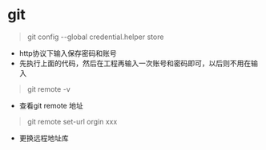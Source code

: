 # git

> git config --global credential.helper store
* http协议下输入保存密码和账号
* 先执行上面的代码，然后在工程再输入一次账号和密码即可，以后则不用在输入

> git remote -v
* 查看git remote 地址

> git remote set-url orgin xxx
* 更换远程地址库

